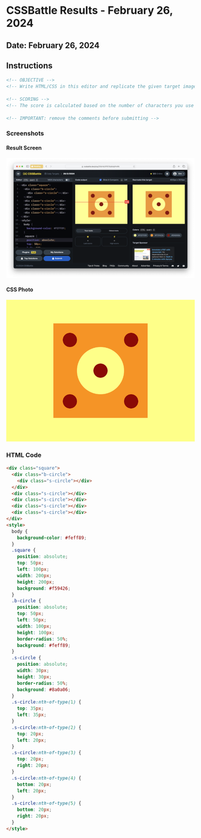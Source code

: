 # CSSBattle Results - February 26, 2024

## Date: February 26, 2024

## Instructions

```html
<!-- OBJECTIVE -->
<!-- Write HTML/CSS in this editor and replicate the given target image in the least code possible. What you write here, renders as it is -->

<!-- SCORING -->
<!-- The score is calculated based on the number of characters you use (this comment included :P) and how close you replicate the image. Read the FAQS (https://cssbattle.dev/faqs) for more info. -->

<!-- IMPORTANT: remove the comments before submitting -->
```

### Screenshots

#### Result Screen

![Result Screen](screenshots/result-screen.png)

#### CSS Photo

![CSS Photo](screenshots/css-image.png)

### HTML Code

```html
<div class="square">
  <div class="b-circle">
    <div class="s-circle"></div>
  </div>
  <div class="s-circle"></div>
  <div class="s-circle"></div>
  <div class="s-circle"></div>
  <div class="s-circle"></div>
</div>
<style>
  body {
    background-color: #feff89;
  }
  .square {
    position: absolute;
    top: 50px;
    left: 100px;
    width: 200px;
    height: 200px;
    background: #f59426;
  }
  .b-circle {
    position: absolute;
    top: 50px;
    left: 50px;
    width: 100px;
    height: 100px;
    border-radius: 50%;
    background: #feff89;
  }
  .s-circle {
    position: absolute;
    width: 30px;
    height: 30px;
    border-radius: 50%;
    background: #8a0a06;
  }
  .s-circle:nth-of-type(1) {
    top: 35px;
    left: 35px;
  }
  .s-circle:nth-of-type(2) {
    top: 20px;
    left: 20px;
  }
  .s-circle:nth-of-type(3) {
    top: 20px;
    right: 20px;
  }
  .s-circle:nth-of-type(4) {
    bottom: 20px;
    left: 20px;
  }
  .s-circle:nth-of-type(5) {
    bottom: 20px;
    right: 20px;
  }
</style>
```
